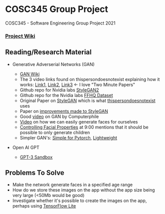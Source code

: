 # COSC345 Group Project
COSC345 - Software Engineering Group Project 2021
### [Project Wiki](https://github.com/jordankettles/345-group-project/wiki/)

## Reading/Research Material
- Generative Adverserial Networks (GAN)
  - [GAN Wiki](https://en.wikipedia.org/wiki/Generative_adversarial_network)
  - The 3 video links found on thispersondoesnotexist explaining how it works: [Link1](https://www.youtube.com/watch?v=u8qPvzk0AfY), [Link2](https://www.youtube.com/watch?v=dCKbRCUyop8), [Link3](https://www.youtube.com/watch?v=SWoravHhsUU) <- I love "Two Minute Papers"
  - Github repo for Nvidia labs [StyleGAN2](https://github.com/NVlabs/stylegan2)
  - Github repo for the Nvidia labs [FFHQ Dataset](https://github.com/NVlabs/ffhq-dataset)
  - Original Paper on [StyleGAN](https://arxiv.org/pdf/1812.04948.pdf) which is what [thispersondoesnotexist](https://thispersondoesnotexist.com/) uses
  - Paper on [improvements made to StyleGAN](https://arxiv.org/pdf/1912.04958.pdf) 
  - Good [video](https://www.youtube.com/watch?v=Sw9r8CL98N0) on GAN by Computerphile
  - [Video](https://www.youtube.com/watch?v=RPGOPrkieTE) on how we can easily generate faces for ourselves
  - [Controlling Facial Properties](https://www.youtube.com/watch?v=5XX4uy9Mk9I&t=379s) at 9:00 mentions that it should be possible to only generate children
  - Simpler GAN's: [Simple for Pytorch](https://github.com/lucidrains/stylegan2-pytorch), [Lightweight](https://github.com/lucidrains/lightweight-gan)

- Open AI GPT
  - [GPT-3 Sandbox](https://github.com/shreyashankar/gpt3-sandbox)
## Problems To Solve
- Make the network generate faces in a specified age range
- How do we store these images on the app without the app size being very large (<50Mb would be good) 
- Investigate whether it's possible to create the images on the app, perhaps using [TensorFlow Lite](https://www.tensorflow.org/lite)
